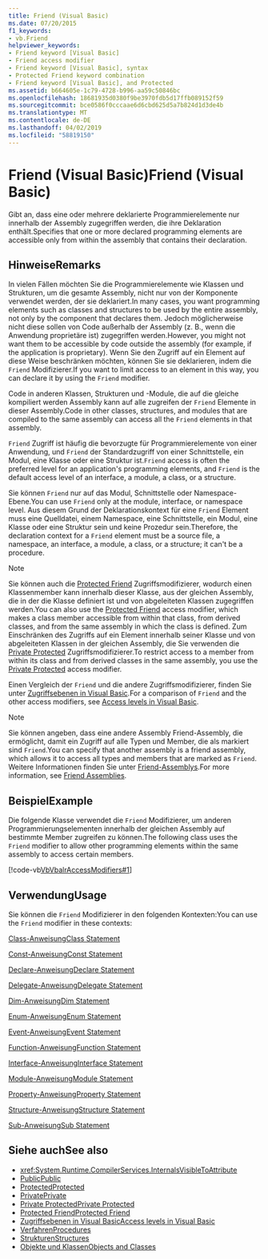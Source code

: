 ```yaml
---
title: Friend (Visual Basic)
ms.date: 07/20/2015
f1_keywords:
- vb.Friend
helpviewer_keywords:
- Friend keyword [Visual Basic]
- Friend access modifier
- Friend keyword [Visual Basic], syntax
- Protected Friend keyword combination
- Friend keyword [Visual Basic], and Protected
ms.assetid: b664605e-1c79-4728-b996-aa59c50846bc
ms.openlocfilehash: 18681935d0380f9be3970fdb5d17ffb089152f59
ms.sourcegitcommit: bce0586f0cccaae6d6cbd625d5a7b824d1d3de4b
ms.translationtype: MT
ms.contentlocale: de-DE
ms.lasthandoff: 04/02/2019
ms.locfileid: "58819150"
---
```

# <a name="friend-visual-basic"></a><span data-ttu-id="22e08-102">Friend (Visual Basic)</span><span class="sxs-lookup"><span data-stu-id="22e08-102">Friend (Visual Basic)</span></span>
<span data-ttu-id="22e08-103">Gibt an, dass eine oder mehrere deklarierte Programmierelemente nur innerhalb der Assembly zugegriffen werden, die ihre Deklaration enthält.</span><span class="sxs-lookup"><span data-stu-id="22e08-103">Specifies that one or more declared programming elements are accessible only from within the assembly that contains their declaration.</span></span>  
  
## <a name="remarks"></a><span data-ttu-id="22e08-104">Hinweise</span><span class="sxs-lookup"><span data-stu-id="22e08-104">Remarks</span></span>  
 <span data-ttu-id="22e08-105">In vielen Fällen möchten Sie die Programmierelemente wie Klassen und Strukturen, um die gesamte Assembly, nicht nur von der Komponente verwendet werden, der sie deklariert.</span><span class="sxs-lookup"><span data-stu-id="22e08-105">In many cases, you want programming elements such as classes and structures to be used by the entire assembly, not only by the component that declares them.</span></span> <span data-ttu-id="22e08-106">Jedoch möglicherweise nicht diese sollen von Code außerhalb der Assembly (z. B., wenn die Anwendung proprietäre ist) zugegriffen werden.</span><span class="sxs-lookup"><span data-stu-id="22e08-106">However, you might not want them to be accessible by code outside the assembly (for example, if the application is proprietary).</span></span> <span data-ttu-id="22e08-107">Wenn Sie den Zugriff auf ein Element auf diese Weise beschränken möchten, können Sie sie deklarieren, indem die `Friend` Modifizierer.</span><span class="sxs-lookup"><span data-stu-id="22e08-107">If you want to limit access to an element in this way, you can declare it by using the `Friend` modifier.</span></span>  
  
 <span data-ttu-id="22e08-108">Code in anderen Klassen, Strukturen und -Module, die auf die gleiche kompiliert werden Assembly kann auf alle zugreifen der `Friend` Elemente in dieser Assembly.</span><span class="sxs-lookup"><span data-stu-id="22e08-108">Code in other classes, structures, and modules that are compiled to the same assembly can access all the `Friend` elements in that assembly.</span></span>  
  
 <span data-ttu-id="22e08-109">`Friend` Zugriff ist häufig die bevorzugte für Programmierelemente von einer Anwendung, und `Friend` der Standardzugriff von einer Schnittstelle, ein Modul, eine Klasse oder eine Struktur ist.</span><span class="sxs-lookup"><span data-stu-id="22e08-109">`Friend` access is often the preferred level for an application's programming elements, and `Friend` is the default access level of an interface, a module, a class, or a structure.</span></span>  
  
 <span data-ttu-id="22e08-110">Sie können `Friend` nur auf das Modul, Schnittstelle oder Namespace-Ebene.</span><span class="sxs-lookup"><span data-stu-id="22e08-110">You can use `Friend` only at the module, interface, or namespace level.</span></span> <span data-ttu-id="22e08-111">Aus diesem Grund der Deklarationskontext für eine `Friend` Element muss eine Quelldatei, einem Namespace, eine Schnittstelle, ein Modul, eine Klasse oder eine Struktur sein und keine Prozedur sein.</span><span class="sxs-lookup"><span data-stu-id="22e08-111">Therefore, the declaration context for a `Friend` element must be a source file, a namespace, an interface, a module, a class, or a structure; it can't be a procedure.</span></span>  

> [!NOTE]
> <span data-ttu-id="22e08-112">Sie können auch die [Protected Friend](protected-friend.md) Zugriffsmodifizierer, wodurch einen Klassenmember kann innerhalb dieser Klasse, aus der gleichen Assembly, die in der die Klasse definiert ist und von abgeleiteten Klassen zugegriffen werden.</span><span class="sxs-lookup"><span data-stu-id="22e08-112">You can also use the [Protected Friend](protected-friend.md) access modifier, which makes a class member accessible from within that class, from derived classes, and from the same assembly in which the class is defined.</span></span> <span data-ttu-id="22e08-113">Zum Einschränken des Zugriffs auf ein Element innerhalb seiner Klasse und von abgeleiteten Klassen in der gleichen Assembly, die Sie verwenden die [Private Protected](private-protected.md) Zugriffsmodifizierer.</span><span class="sxs-lookup"><span data-stu-id="22e08-113">To restrict access to a member from within its class and from derived classes in the same assembly, you use the [Private Protected](private-protected.md) access modifier.</span></span>

 <span data-ttu-id="22e08-114">Einen Vergleich der `Friend` und die andere Zugriffsmodifizierer, finden Sie unter [Zugriffsebenen in Visual Basic](../../../visual-basic/programming-guide/language-features/declared-elements/access-levels.md).</span><span class="sxs-lookup"><span data-stu-id="22e08-114">For a comparison of `Friend` and the other access modifiers, see [Access levels in Visual Basic](../../../visual-basic/programming-guide/language-features/declared-elements/access-levels.md).</span></span>  
  
> [!NOTE]
>  <span data-ttu-id="22e08-115">Sie können angeben, dass eine andere Assembly Friend-Assembly, die ermöglicht, damit ein Zugriff auf alle Typen und Member, die als markiert sind `Friend`.</span><span class="sxs-lookup"><span data-stu-id="22e08-115">You can specify that another assembly is a friend assembly, which allows it to access all types and members that are marked as `Friend`.</span></span> <span data-ttu-id="22e08-116">Weitere Informationen finden Sie unter [Friend-Assemblys](../../../standard/assembly/friend-assemblies.md).</span><span class="sxs-lookup"><span data-stu-id="22e08-116">For more information, see [Friend Assemblies](../../../standard/assembly/friend-assemblies.md).</span></span>  
  
## <a name="example"></a><span data-ttu-id="22e08-117">Beispiel</span><span class="sxs-lookup"><span data-stu-id="22e08-117">Example</span></span>  
 <span data-ttu-id="22e08-118">Die folgende Klasse verwendet die `Friend` Modifizierer, um anderen Programmierungselementen innerhalb der gleichen Assembly auf bestimmte Member zugreifen zu können.</span><span class="sxs-lookup"><span data-stu-id="22e08-118">The following class uses the `Friend` modifier to allow other programming elements within the same assembly to access certain members.</span></span>  
  
 [!code-vb[VbVbalrAccessModifiers#1](~/samples/snippets/visualbasic/VS_Snippets_VBCSharp/vbvbalraccessmodifiers/vb/class1.vb#1)]  
  
## <a name="usage"></a><span data-ttu-id="22e08-119">Verwendung</span><span class="sxs-lookup"><span data-stu-id="22e08-119">Usage</span></span>  
 <span data-ttu-id="22e08-120">Sie können die `Friend` Modifizierer in den folgenden Kontexten:</span><span class="sxs-lookup"><span data-stu-id="22e08-120">You can use the `Friend` modifier in these contexts:</span></span>  
  
 [<span data-ttu-id="22e08-121">Class-Anweisung</span><span class="sxs-lookup"><span data-stu-id="22e08-121">Class Statement</span></span>](../../../visual-basic/language-reference/statements/class-statement.md)  
  
 [<span data-ttu-id="22e08-122">Const-Anweisung</span><span class="sxs-lookup"><span data-stu-id="22e08-122">Const Statement</span></span>](../../../visual-basic/language-reference/statements/const-statement.md)  
  
 [<span data-ttu-id="22e08-123">Declare-Anweisung</span><span class="sxs-lookup"><span data-stu-id="22e08-123">Declare Statement</span></span>](../../../visual-basic/language-reference/statements/declare-statement.md)  
  
 [<span data-ttu-id="22e08-124">Delegate-Anweisung</span><span class="sxs-lookup"><span data-stu-id="22e08-124">Delegate Statement</span></span>](../../../visual-basic/language-reference/statements/delegate-statement.md)  
  
 [<span data-ttu-id="22e08-125">Dim-Anweisung</span><span class="sxs-lookup"><span data-stu-id="22e08-125">Dim Statement</span></span>](../../../visual-basic/language-reference/statements/dim-statement.md)  
  
 [<span data-ttu-id="22e08-126">Enum-Anweisung</span><span class="sxs-lookup"><span data-stu-id="22e08-126">Enum Statement</span></span>](../../../visual-basic/language-reference/statements/enum-statement.md)  
  
 [<span data-ttu-id="22e08-127">Event-Anweisung</span><span class="sxs-lookup"><span data-stu-id="22e08-127">Event Statement</span></span>](../../../visual-basic/language-reference/statements/event-statement.md)  
  
 [<span data-ttu-id="22e08-128">Function-Anweisung</span><span class="sxs-lookup"><span data-stu-id="22e08-128">Function Statement</span></span>](../../../visual-basic/language-reference/statements/function-statement.md)  
  
 [<span data-ttu-id="22e08-129">Interface-Anweisung</span><span class="sxs-lookup"><span data-stu-id="22e08-129">Interface Statement</span></span>](../../../visual-basic/language-reference/statements/interface-statement.md)  
  
 [<span data-ttu-id="22e08-130">Module-Anweisung</span><span class="sxs-lookup"><span data-stu-id="22e08-130">Module Statement</span></span>](../../../visual-basic/language-reference/statements/module-statement.md)  
  
 [<span data-ttu-id="22e08-131">Property-Anweisung</span><span class="sxs-lookup"><span data-stu-id="22e08-131">Property Statement</span></span>](../../../visual-basic/language-reference/statements/property-statement.md)  
  
 [<span data-ttu-id="22e08-132">Structure-Anweisung</span><span class="sxs-lookup"><span data-stu-id="22e08-132">Structure Statement</span></span>](../../../visual-basic/language-reference/statements/structure-statement.md)  
  
 [<span data-ttu-id="22e08-133">Sub-Anweisung</span><span class="sxs-lookup"><span data-stu-id="22e08-133">Sub Statement</span></span>](../../../visual-basic/language-reference/statements/sub-statement.md)  
  
## <a name="see-also"></a><span data-ttu-id="22e08-134">Siehe auch</span><span class="sxs-lookup"><span data-stu-id="22e08-134">See also</span></span>

- <xref:System.Runtime.CompilerServices.InternalsVisibleToAttribute>
- [<span data-ttu-id="22e08-135">Public</span><span class="sxs-lookup"><span data-stu-id="22e08-135">Public</span></span>](../../../visual-basic/language-reference/modifiers/public.md)
- [<span data-ttu-id="22e08-136">Protected</span><span class="sxs-lookup"><span data-stu-id="22e08-136">Protected</span></span>](../../../visual-basic/language-reference/modifiers/protected.md)
- [<span data-ttu-id="22e08-137">Private</span><span class="sxs-lookup"><span data-stu-id="22e08-137">Private</span></span>](../../../visual-basic/language-reference/modifiers/private.md)
- [<span data-ttu-id="22e08-138">Private Protected</span><span class="sxs-lookup"><span data-stu-id="22e08-138">Private Protected</span></span>](./private-protected.md)
- [<span data-ttu-id="22e08-139">Protected Friend</span><span class="sxs-lookup"><span data-stu-id="22e08-139">Protected Friend</span></span>](./protected-friend.md)
- [<span data-ttu-id="22e08-140">Zugriffsebenen in Visual Basic</span><span class="sxs-lookup"><span data-stu-id="22e08-140">Access levels in Visual Basic</span></span>](../../../visual-basic/programming-guide/language-features/declared-elements/access-levels.md)
- [<span data-ttu-id="22e08-141">Verfahren</span><span class="sxs-lookup"><span data-stu-id="22e08-141">Procedures</span></span>](../../../visual-basic/programming-guide/language-features/procedures/index.md)
- [<span data-ttu-id="22e08-142">Strukturen</span><span class="sxs-lookup"><span data-stu-id="22e08-142">Structures</span></span>](../../../visual-basic/programming-guide/language-features/data-types/structures.md)
- [<span data-ttu-id="22e08-143">Objekte und Klassen</span><span class="sxs-lookup"><span data-stu-id="22e08-143">Objects and Classes</span></span>](../../../visual-basic/programming-guide/language-features/objects-and-classes/index.md)
